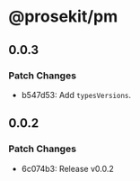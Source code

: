 # @prosekit/pm

## 0.0.3

### Patch Changes

- b547d53: Add `typesVersions`.

## 0.0.2

### Patch Changes

- 6c074b3: Release v0.0.2
